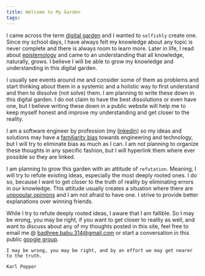 ```yaml
---
title: Welcome to My Garden
tags:
---
```

I came across the term [digital garden](https://www.technologyreview.com/2020/09/03/1007716/digital-gardens-let-you-cultivate-your-own-little-bit-of-the-internet/) and I wanted to `selfishly` create one. Since my school days, I have always felt my knowledge about any topic is never complete and there is always room to learn more. Later in life, I read about [epistemology](https://en.wikipedia.org/wiki/Epistemology) and came to an understanding that all knowledge, naturally, grows. I believe I will be able to grow my knowledge and understanding in this digital garden. 

I usually see events around me and consider some of them as problems and start thinking about them in a systemic and a holistic way to first understand and  then to dissolve (not solve) them. I am planning to write these down in this digital garden. I do not claim to have the best dissolutions or even have one, but I believe writing these down in a public website will help me to keep myself honest and improve my understanding and get closer to the reality.

I am a software engineer by profession (my [linkedin](https://www.linkedin.com/in/jbadhree/)) so my ideas and solutions may have a [familiarity bias](https://www.thebehavioralscientist.com/glossary/familiarity-bias)  towards engineering and technology, but I will try to eliminate bias as much as I can. I am not planning to organize these thoughts in any specific fashion, but I will hyperlink them where ever possible so they are linked. 

I am planning to grow this garden with an attitude of `refutation`. Meaning, I will try to refute existing ideas, especially the most deeply rooted ones. I do so, because I want to get closer to the truth of reality by eliminating errors in our knowledge. This attitude usually creates a situation where there are [unpopular opinions](https://www.reddit.com/r/unpopularkpopopinions/comments/wki1fq/what_is_an_unpopular_opinion/) and I am not afraid to have one. I strive to provide better explanations over winning friends.

While I try to refute deeply rooted ideas, I aware that I am fallible. So I may be wrong, you may be right, if you want to get closer to reality as well, and want to discuss about any of my thoughts posted in this site, feel free to email me @ [badhree.babu.314@gmail.com](mailto:badhree.babu.314@gmail.com) or start a conversation in this public [google group](https://groups.google.com/g/badhrees-garden).

```
I may be wrong, you may be right, and by an effort we may get nearer to the truth.

Karl Popper
```

